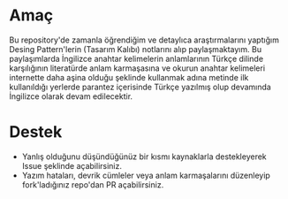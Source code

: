 # Amaç

Bu repository'de zamanla öğrendiğim ve detaylıca araştırmalarını yaptığım Desing Pattern'lerin (Tasarım Kalıbı) notlarını
alıp paylaşmaktayım. Bu paylaşımlarda İngilizce anahtar kelimelerin anlamlarının Türkçe dilinde karşılığının literatürde
anlam karmaşasına ve okurun anahtar kelimeleri internette daha aşina olduğu şeklinde kullanmak adına metinde ilk 
kullanıldığı yerlerde parantez içerisinde Türkçe yazılmış olup devamında İngilizce olarak devam edilecektir.

# Destek

- Yanlış olduğunu düşündüğünüz bir kısmı kaynaklarla destekleyerek Issue şeklinde açabilirsiniz.
- Yazım hataları, devrik cümleler veya anlam karmaşalarını düzenleyip fork'ladığınız repo'dan PR açabilirsiniz.